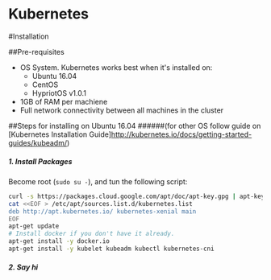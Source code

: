 # Kubernetes

#Installation

##Pre-requisites
 - OS System. Kubernetes works best when it's installed on:
   - Ubuntu 16.04
   - CentOS
   - HypriotOS v1.0.1
 - 1GB of RAM per machiene
 - Full network connectivity between all machines in the cluster
 
##Steps for installing on Ubuntu 16.04 
######(for other OS follow guide on [Kubernetes Installation Guide]http://kubernetes.io/docs/getting-started-guides/kubeadm/)
##### 1. Install Packages
  Become root (`sudo su -`), and tun the following script:
```bash
curl -s https://packages.cloud.google.com/apt/doc/apt-key.gpg | apt-key add -
cat <<EOF > /etc/apt/sources.list.d/kubernetes.list
deb http://apt.kubernetes.io/ kubernetes-xenial main
EOF
apt-get update
# Install docker if you don't have it already.
apt-get install -y docker.io
apt-get install -y kubelet kubeadm kubectl kubernetes-cni
```
##### 2. Say hi
